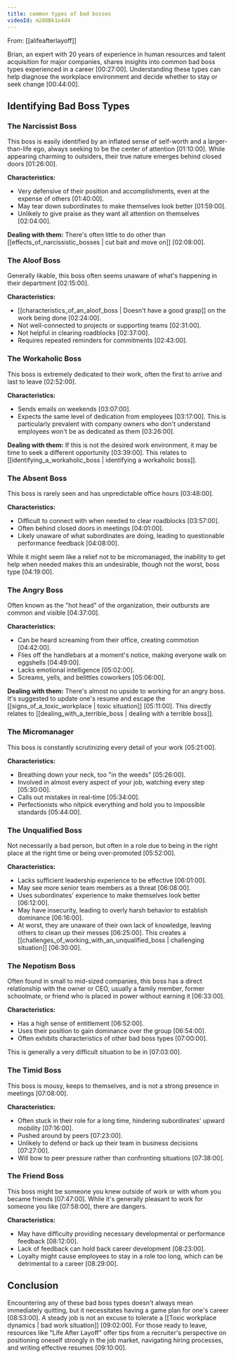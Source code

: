 ```yaml
---
title: common types of bad bosses
videoId: m28OBk1o4d4
---
```


From: [[alifeafterlayoff]] <br/> 

Brian, an expert with 20 years of experience in human resources and talent acquisition for major companies, shares insights into common bad boss types experienced in a career <a class="yt-timestamp" data-t="00:27:00">[00:27:00]</a>. Understanding these types can help diagnose the workplace environment and decide whether to stay or seek change <a class="yt-timestamp" data-t="00:44:00">[00:44:00]</a>.

## Identifying Bad Boss Types

### The Narcissist Boss
This boss is easily identified by an inflated sense of self-worth and a larger-than-life ego, always seeking to be the center of attention <a class="yt-timestamp" data-t="01:10:00">[01:10:00]</a>. While appearing charming to outsiders, their true nature emerges behind closed doors <a class="yt-timestamp" data-t="01:26:00">[01:26:00]</a>.

**Characteristics:**
*   Very defensive of their position and accomplishments, even at the expense of others <a class="yt-timestamp" data-t="01:40:00">[01:40:00]</a>.
*   May tear down subordinates to make themselves look better <a class="yt-timestamp" data-t="01:59:00">[01:59:00]</a>.
*   Unlikely to give praise as they want all attention on themselves <a class="yt-timestamp" data-t="02:04:00">[02:04:00]</a>.

**Dealing with them:**
There's often little to do other than [[effects_of_narcissistic_bosses | cut bait and move on]] <a class="yt-timestamp" data-t="02:08:00">[02:08:00]</a>.

### The Aloof Boss
Generally likable, this boss often seems unaware of what's happening in their department <a class="yt-timestamp" data-t="02:15:00">[02:15:00]</a>.

**Characteristics:**
*   [[characteristics_of_an_aloof_boss | Doesn't have a good grasp]] on the work being done <a class="yt-timestamp" data-t="02:24:00">[02:24:00]</a>.
*   Not well-connected to projects or supporting teams <a class="yt-timestamp" data-t="02:31:00">[02:31:00]</a>.
*   Not helpful in clearing roadblocks <a class="yt-timestamp" data-t="02:37:00">[02:37:00]</a>.
*   Requires repeated reminders for commitments <a class="yt-timestamp" data-t="02:43:00">[02:43:00]</a>.

### The Workaholic Boss
This boss is extremely dedicated to their work, often the first to arrive and last to leave <a class="yt-timestamp" data-t="02:52:00">[02:52:00]</a>.

**Characteristics:**
*   Sends emails on weekends <a class="yt-timestamp" data-t="03:07:00">[03:07:00]</a>.
*   Expects the same level of dedication from employees <a class="yt-timestamp" data-t="03:17:00">[03:17:00]</a>. This is particularly prevalent with company owners who don't understand employees won't be as dedicated as them <a class="yt-timestamp" data-t="03:26:00">[03:26:00]</a>.

**Dealing with them:**
If this is not the desired work environment, it may be time to seek a different opportunity <a class="yt-timestamp" data-t="03:39:00">[03:39:00]</a>. This relates to [[identifying_a_workaholic_boss | identifying a workaholic boss]].

### The Absent Boss
This boss is rarely seen and has unpredictable office hours <a class="yt-timestamp" data-t="03:48:00">[03:48:00]</a>.

**Characteristics:**
*   Difficult to connect with when needed to clear roadblocks <a class="yt-timestamp" data-t="03:57:00">[03:57:00]</a>.
*   Often behind closed doors in meetings <a class="yt-timestamp" data-t="04:01:00">[04:01:00]</a>.
*   Likely unaware of what subordinates are doing, leading to questionable performance feedback <a class="yt-timestamp" data-t="04:08:00">[04:08:00]</a>.

While it might seem like a relief not to be micromanaged, the inability to get help when needed makes this an undesirable, though not the worst, boss type <a class="yt-timestamp" data-t="04:19:00">[04:19:00]</a>.

### The Angry Boss
Often known as the "hot head" of the organization, their outbursts are common and visible <a class="yt-timestamp" data-t="04:37:00">[04:37:00]</a>.

**Characteristics:**
*   Can be heard screaming from their office, creating commotion <a class="yt-timestamp" data-t="04:42:00">[04:42:00]</a>.
*   Flies off the handlebars at a moment's notice, making everyone walk on eggshells <a class="yt-timestamp" data-t="04:49:00">[04:49:00]</a>.
*   Lacks emotional intelligence <a class="yt-timestamp" data-t="05:02:00">[05:02:00]</a>.
*   Screams, yells, and belittles coworkers <a class="yt-timestamp" data-t="05:06:00">[05:06:00]</a>.

**Dealing with them:**
There's almost no upside to working for an angry boss. It's suggested to update one's resume and escape the [[signs_of_a_toxic_workplace | toxic situation]] <a class="yt-timestamp" data-t="05:11:00">[05:11:00]</a>. This directly relates to [[dealing_with_a_terrible_boss | dealing with a terrible boss]].

### The Micromanager
This boss is constantly scrutinizing every detail of your work <a class="yt-timestamp" data-t="05:21:00">[05:21:00]</a>.

**Characteristics:**
*   Breathing down your neck, too "in the weeds" <a class="yt-timestamp" data-t="05:26:00">[05:26:00]</a>.
*   Involved in almost every aspect of your job, watching every step <a class="yt-timestamp" data-t="05:30:00">[05:30:00]</a>.
*   Calls out mistakes in real-time <a class="yt-timestamp" data-t="05:34:00">[05:34:00]</a>.
*   Perfectionists who nitpick everything and hold you to impossible standards <a class="yt-timestamp" data-t="05:44:00">[05:44:00]</a>.

### The Unqualified Boss
Not necessarily a bad person, but often in a role due to being in the right place at the right time or being over-promoted <a class="yt-timestamp" data-t="05:52:00">[05:52:00]</a>.

**Characteristics:**
*   Lacks sufficient leadership experience to be effective <a class="yt-timestamp" data-t="06:01:00">[06:01:00]</a>.
*   May see more senior team members as a threat <a class="yt-timestamp" data-t="06:08:00">[06:08:00]</a>.
*   Uses subordinates' experience to make themselves look better <a class="yt-timestamp" data-t="06:12:00">[06:12:00]</a>.
*   May have insecurity, leading to overly harsh behavior to establish dominance <a class="yt-timestamp" data-t="06:16:00">[06:16:00]</a>.
*   At worst, they are unaware of their own lack of knowledge, leaving others to clean up their messes <a class="yt-timestamp" data-t="06:25:00">[06:25:00]</a>.
This creates a [[challenges_of_working_with_an_unqualified_boss | challenging situation]] <a class="yt-timestamp" data-t="06:30:00">[06:30:00]</a>.

### The Nepotism Boss
Often found in small to mid-sized companies, this boss has a direct relationship with the owner or CEO, usually a family member, former schoolmate, or friend who is placed in power without earning it <a class="yt-timestamp" data-t="06:33:00">[06:33:00]</a>.

**Characteristics:**
*   Has a high sense of entitlement <a class="yt-timestamp" data-t="06:52:00">[06:52:00]</a>.
*   Uses their position to gain dominance over the group <a class="yt-timestamp" data-t="06:54:00">[06:54:00]</a>.
*   Often exhibits characteristics of other bad boss types <a class="yt-timestamp" data-t="07:00:00">[07:00:00]</a>.

This is generally a very difficult situation to be in <a class="yt-timestamp" data-t="07:03:00">[07:03:00]</a>.

### The Timid Boss
This boss is mousy, keeps to themselves, and is not a strong presence in meetings <a class="yt-timestamp" data-t="07:08:00">[07:08:00]</a>.

**Characteristics:**
*   Often stuck in their role for a long time, hindering subordinates' upward mobility <a class="yt-timestamp" data-t="07:16:00">[07:16:00]</a>.
*   Pushed around by peers <a class="yt-timestamp" data-t="07:23:00">[07:23:00]</a>.
*   Unlikely to defend or back up their team in business decisions <a class="yt-timestamp" data-t="07:27:00">[07:27:00]</a>.
*   Will bow to peer pressure rather than confronting situations <a class="yt-timestamp" data-t="07:38:00">[07:38:00]</a>.

### The Friend Boss
This boss might be someone you knew outside of work or with whom you became friends <a class="yt-timestamp" data-t="07:47:00">[07:47:00]</a>. While it's generally pleasant to work for someone you like <a class="yt-timestamp" data-t="07:58:00">[07:58:00]</a>, there are dangers.

**Characteristics:**
*   May have difficulty providing necessary developmental or performance feedback <a class="yt-timestamp" data-t="08:12:00">[08:12:00]</a>.
*   Lack of feedback can hold back career development <a class="yt-timestamp" data-t="08:23:00">[08:23:00]</a>.
*   Loyalty might cause employees to stay in a role too long, which can be detrimental to a career <a class="yt-timestamp" data-t="08:29:00">[08:29:00]</a>.

## Conclusion
Encountering any of these bad boss types doesn't always mean immediately quitting, but it necessitates having a game plan for one's career <a class="yt-timestamp" data-t="08:53:00">[08:53:00]</a>. A steady job is not an excuse to tolerate a [[Toxic workplace dynamics | bad work situation]] <a class="yt-timestamp" data-t="09:02:00">[09:02:00]</a>. For those ready to leave, resources like "Life After Layoff" offer tips from a recruiter's perspective on positioning oneself strongly in the job market, navigating hiring processes, and writing effective resumes <a class="yt-timestamp" data-t="09:10:00">[09:10:00]</a>.
